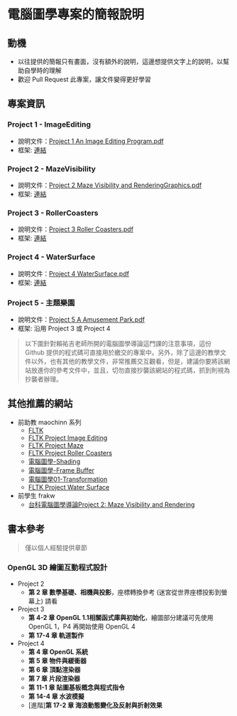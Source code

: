 # 電腦圖學專案的簡報說明

## 動機

* 以往提供的簡報只有畫面，沒有額外的說明，這邊想提供文字上的說明，以幫助自學時的理解
* 歡迎 Pull Request 此專案，讓文件變得更好學習

## 專案資訊

### Project 1 - ImageEditing

* 說明文件：[Project 1 An Image Editing Program.pdf](https://github.com/NTUST-LaiLab/LearnComputerGraphicsProjectPPT/files/12028878/Project.1.An.Image.Editing.Program.pdf)
* 框架: [連結](https://github.com/NTUST-LaiLab/ImageEditing)

### Project 2 - MazeVisibility

* 說明文件：[Project 2 Maze Visibility and RenderingGraphics.pdf](https://github.com/NTUST-LaiLab/LearnComputerGraphicsProjectPPT/files/12028888/Project.2.Maze.Visibility.and.RenderingGraphics.pdf)
* 框架: [連結](https://github.com/NTUST-LaiLab/MazeVisibility)

### Project 3 - RollerCoasters

* 說明文件：[Project 3 Roller Coasters.pdf](https://github.com/NTUST-LaiLab/LearnComputerGraphicsProjectPPT/files/12028891/Project.3.Roller.Coasters.pdf)
* 框架: [連結](https://github.com/NTUST-LaiLab/RollerCoasters)

### Project 4 - WaterSurface

* 說明文件：[Project 4 WaterSurface.pdf](https://github.com/NTUST-LaiLab/LearnComputerGraphicsProjectPPT/files/12028893/Project.4.WaterSurface.pdf)
* 框架: [連結](https://github.com/NTUST-LaiLab/WaterSurface)

### Project 5 - 主題樂園

* 說明文件：[Project 5 A Amusement Park.pdf](https://github.com/NTUST-LaiLab/LearnComputerGraphicsProjectPPT/files/12028894/Project.5.A.Amusement.Park.pdf)
* 框架: 沿用 Project 3 或 Project 4

> 以下圍針對賴祐吉老師所開的電腦圖學導論這門課的注意事項，這份 Github 提供的程式碼可直接用於繳交的專案中。另外，除了這邊的教學文件以外，也有其他的教學文件，非常推薦交互觀看，但是，建議你要將該網站放進你的參考文件中，並且，切勿直接抄襲該網站的程式碼，抓到則視為抄襲者辦理。

## 其他推薦的網站

* 前助教 maochinn 系列
  * [FLTK](https://medium.com/maochinn/fltk%E7%AE%97%E6%98%AF%E8%A0%BB%E8%80%81%E7%9A%84%E4%B8%80%E5%80%8Bc-cf0c7924631a)
  * [FLTK Project Image Editing](https://medium.com/maochinn/fltk-project-image-editing-922e0d9b74b8)
  * [FLTK Project Maze](https://medium.com/maochinn/fltk-project-maze-338c2109989d)
  * [FLTK Project Roller Coasters](https://medium.com/maochinn/fltk-project-roller-coasters-f488c70dd7e9)
  * [電腦圖學-Shading](https://medium.com/maochinn/%E9%9B%BB%E8%85%A6%E5%9C%96%E5%AD%B8-shading-515575499065)
  * [電腦圖學-Frame Buffer](https://medium.com/maochinn/%E9%9B%BB%E8%85%A6%E5%9C%96%E5%AD%B8-frame-buffer-c145d8c172bd)
  * [電腦圖學01-Transformation](https://medium.com/maochinn/%E9%9B%BB%E8%85%A6%E5%9C%96%E5%AD%B801-transformation-%E6%96%BD%E5%B7%A5%E4%B8%AD-ea46dedf01f9)
  * [FLTK Project Water Surface](https://medium.com/maochinn/fltk-project-water-surface-a811c9cfc3b)
* 前學生 frakw
  * [台科電腦圖學導論Project 2: Maze Visibility and Rendering](https://hackmd.io/@frakw/ByBRenFdP)


## 書本參考

> 僅以個人經驗提供章節

### OpenGL 3D 繪圖互動程式設計

* Project 2
  * **第 2 章 數學基礎、相機與投影**，座標轉換參考 (迷宮從世界座標投影到螢幕上) 請看
* Project 3
  * **第 4-2 章 OpenGL 1.1相關函式庫與初始化**，繪圖部分建議可先使用 OpenGL 1，P4 再開始使用 OpenGL 4
  * **第 17-4 章 軌道製作**
* Project 4
  * **第 4 章 OpenGL 系統**
  * **第 5 章 物件與緩衝器**
  * **第 6 章 頂點渲染器**
  * **第 7 章 片段渲染器**
  * **第 11-1 章 貼圖基板概念與程式指令**
  * **第 14-4 章 水波模擬**
  * [進階]**第 17-2 章 海浪動態變化及反射與折射效果**
